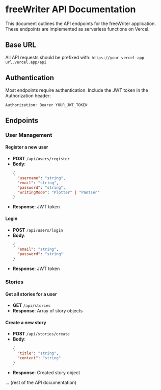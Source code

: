 # freeWriter API Documentation

This document outlines the API endpoints for the freeWriter application. These endpoints are implemented as serverless functions on Vercel.

## Base URL

All API requests should be prefixed with: `https://your-vercel-app-url.vercel.app/api`

## Authentication

Most endpoints require authentication. Include the JWT token in the Authorization header:

```
Authorization: Bearer YOUR_JWT_TOKEN
```

## Endpoints

### User Management

#### Register a new user

- **POST** `/api/users/register`
- **Body**: 
  ```json
  {
    "username": "string",
    "email": "string",
    "password": "string",
    "writingMode": "Plotter" | "Pantser"
  }
  ```
- **Response**: JWT token

#### Login

- **POST** `/api/users/login`
- **Body**:
  ```json
  {
    "email": "string",
    "password": "string"
  }
  ```
- **Response**: JWT token

### Stories

#### Get all stories for a user

- **GET** `/api/stories`
- **Response**: Array of story objects

#### Create a new story

- **POST** `/api/stories/create`
- **Body**:
  ```json
  {
    "title": "string",
    "content": "string"
  }
  ```
- **Response**: Created story object

... (rest of the API documentation)